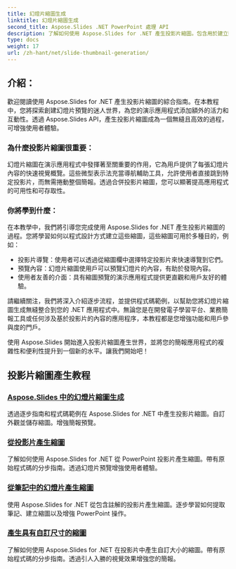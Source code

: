 ```yaml
---
title: 幻燈片縮圖生成
linktitle: 幻燈片縮圖生成
second_title: Aspose.Slides .NET PowerPoint 處理 API
description: 了解如何使用 Aspose.Slides for .NET 產生投影片縮圖。包含用於建立動態投影片預覽的程式碼範例的逐步教學。利用這項強大的功能增強您的演示應用程式。
type: docs
weight: 17
url: /zh-hant/net/slide-thumbnail-generation/
---
```


## 介紹：

歡迎閱讀使用 Aspose.Slides for .NET 產生投影片縮圖的綜合指南。在本教程中，您將探索創建幻燈片預覽的迷人世界，為您的演示應用程式添加額外的活力和互動性。透過 Aspose.Slides API，產生投影片縮圖成為一個無縫且高效的過程，可增強使用者體驗。

### 為什麼投影片縮圖很重要：

幻燈片縮圖在演示應用程式中發揮著至關重要的作用，它為用戶提供了每張幻燈片內容的快速視覺概覽。這些微型表示法充當導航輔助工具，允許使用者直接跳到特定投影片，而無需捲動整個簡報。透過合併投影片縮圖，您可以顯著提高應用程式的可用性和可存取性。

### 你將學到什麼：

在本教學中，我們將引導您完成使用 Aspose.Slides for .NET 產生投影片縮圖的過程。您將學習如何以程式設計方式建立這些縮圖，這些縮圖可用於多種目的，例如：

- 投影片導覽：使用者可以透過從縮圖欄中選擇特定投影片來快速導覽到它們。
- 預覽內容：幻燈片縮圖使用戶可以預覽幻燈片的內容，有助於發現內容。
- 使用者友善的介面：具有縮圖預覽的演示應用程式提供更直觀和用戶友好的體驗。

請繼續關注，我們將深入介紹逐步流程，並提供程式碼範例，以幫助您將幻燈片縮圖生成無縫整合到您的 .NET 應用程式中。無論您是在開發電子學習平台、業務簡報工具或任何涉及基於投影片的內容的應用程序，本教程都是您增強功能和用戶參與度的門戶。

使用 Aspose.Slides 開始進入投影片縮圖產生世界，並將您的簡報應用程式的複雜性和便利性提升到一個新的水平。讓我們開始吧！

## 投影片縮圖產生教程
### [Aspose.Slides 中的幻燈片縮圖生成](./slide-thumbnail-generation/)
透過逐步指南和程式碼範例在 Aspose.Slides for .NET 中產生投影片縮圖。自訂外觀並儲存縮圖。增強簡報預覽。
### [從投影片產生縮圖](./generate-thumbnail-from-slide/)
了解如何使用 Aspose.Slides for .NET 從 PowerPoint 投影片產生縮圖。帶有原始程式碼的分步指南。透過幻燈片預覽增強使用者體驗。
### [從筆記中的幻燈片產生縮圖](./generate-thumbnail-from-slide-in-notes/)
使用 Aspose.Slides for .NET 從包含註解的投影片產生縮圖。逐步學習如何提取筆記、建立縮圖以及增強 PowerPoint 操作。 
### [產生具有自訂尺寸的縮圖](./generate-thumbnail-with-custom-dimensions/)
了解如何使用 Aspose.Slides for .NET 在投影片中產生自訂大小的縮圖。帶有原始程式碼的分步指南。透過引人入勝的視覺效果增強您的簡報。 